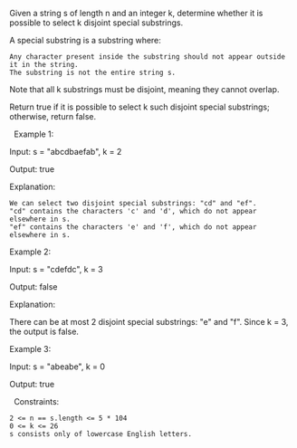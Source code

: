 Given a string s of length n and an integer k, determine whether it is possible to select k disjoint special substrings.

A special substring is a substring where:


	Any character present inside the substring should not appear outside it in the string.
	The substring is not the entire string s.


Note that all k substrings must be disjoint, meaning they cannot overlap.

Return true if it is possible to select k such disjoint special substrings; otherwise, return false.

 
Example 1:


Input: s = "abcdbaefab", k = 2

Output: true

Explanation:


	We can select two disjoint special substrings: "cd" and "ef".
	"cd" contains the characters 'c' and 'd', which do not appear elsewhere in s.
	"ef" contains the characters 'e' and 'f', which do not appear elsewhere in s.



Example 2:


Input: s = "cdefdc", k = 3

Output: false

Explanation:

There can be at most 2 disjoint special substrings: "e" and "f". Since k = 3, the output is false.


Example 3:


Input: s = "abeabe", k = 0

Output: true


 
Constraints:


	2 <= n == s.length <= 5 * 104
	0 <= k <= 26
	s consists only of lowercase English letters.

